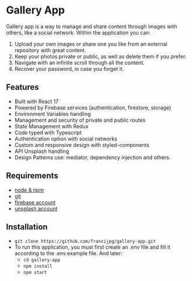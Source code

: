 # Gallery App
Gallery app is a way to manage and share content through images with others, like a social network. Within the application you can:
1. Upload your own images or share one you like from an external repository with great content.
2. Keep your photos private or public, as well as delete them if you prefer.
3. Navigate with an infinite scroll through all the content.
4. Recover your password, in case you forget it.

## Features
- Built with React 17
- Powered by Firebase services (authentication, firestore, storage) 
- Environment Variables handling
- Management and security of private and public routes
- State Management with Redux
- Code typed with Typescript
- Authentication option with social networks
- Custom and responsive design with styled-components
- API Unsplash handling
- Design Patterns use: mediator, dependency injection and others.

## Requirements
- [node & npm](https://nodejs.org/en/)
- [git](https://git-scm.com/)
- [firebase account](https://firebase.google.com/)
- [unsplash account](https://unsplash.com/join)

## Installation
- `git clone https://github.com/francijpg/gallery-app.git`
- To run this application, you must first create an .env file and fill it according to the .env.example file. And later:
  - `cd gallery-app`
  - `npm install`
  - `npm start`